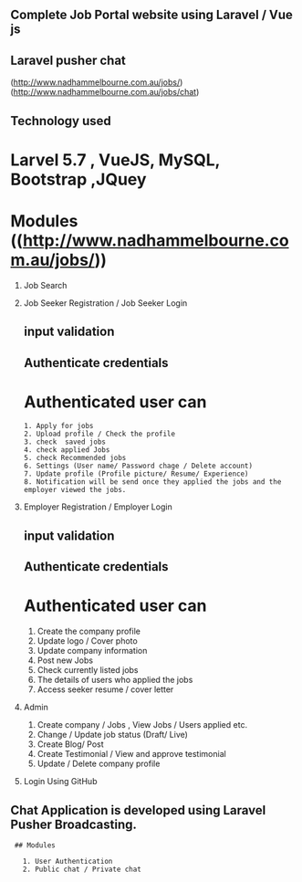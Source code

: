 ## Complete Job Portal website using Laravel / Vue js

## Laravel pusher chat

(http://www.nadhammelbourne.com.au/jobs/)
(http://www.nadhammelbourne.com.au/jobs/chat)

## Technology used

# Larvel 5.7 , VueJS, MySQL, Bootstrap ,JQuey

# Modules ((http://www.nadhammelbourne.com.au/jobs/))

1.  Job Search
2.  Job Seeker Registration / Job Seeker Login

    ## input validation

    ## Authenticate credentials

    # Authenticated user can

        1. Apply for jobs
        2. Upload profile / Check the profile
        3. check  saved jobs
        4. check applied Jobs
        5. check Recommended jobs
        6. Settings (User name/ Password chage / Delete account)
        7. Update profile (Profile picture/ Resume/ Experience)
        8. Notification will be send once they applied the jobs and the employer viewed the jobs.

3.  Employer Registration / Employer Login

    ## input validation

    ## Authenticate credentials

    # Authenticated user can

    1. Create the company profile
    2. Update logo / Cover photo
    3. Update company information
    4. Post new Jobs
    5. Check currently listed jobs
    6. The details of users who applied the jobs
    7. Access seeker resume / cover letter

4.  Admin

    1. Create company / Jobs , View Jobs / Users applied etc.
    2. Change / Update job status (Draft/ Live)
    3. Create Blog/ Post
    4. Create Testimonial / View and approve testimonial
    5. Update / Delete company profile

5.  Login Using GitHub

## Chat Application is developed using Laravel Pusher Broadcasting.

     ## Modules

       1. User Authentication
       2. Public chat / Private chat
